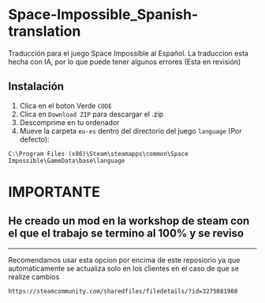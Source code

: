 # Space-Impossible_Spanish-translation
Traducción para el juego Space Impossible al Español.
La traduccion esta hecha con IA, por lo que puede tener algunos errores (Esta en revisión)

Instalación
-----
1. Clica en el boton Verde `CODE`
2. Clica en `Download ZIP` para descargar el .zip
3. Descomprime en tu ordenador
4. Mueve la carpeta `eu-es` dentro del directorio del juego `language` (Por defecto):
```
C:\Program Files (x86)\Steam\steamapps\common\Space Impossible\GameData\base\language
```

# IMPORTANTE
## He creado un mod en la workshop de steam con el que el trabajo se termino al 100% y se reviso
-----
Recomendamos usar esta opcion por encima de este reposiorio ya que automaticamente se actualiza solo en los clientes en el caso de que se realize cambios
```
https://steamcommunity.com/sharedfiles/filedetails/?id=3275081908
```
